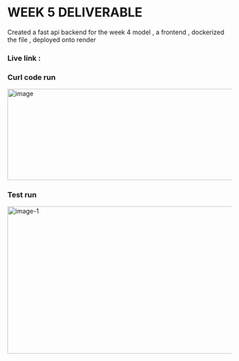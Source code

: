 # WEEK 5 DELIVERABLE
Created a fast api backend for the week 4 model , a frontend , dockerized the file , deployed onto render

### Live link :


### Curl code run
<img width="1120" height="205" alt="image" src="https://github.com/user-attachments/assets/7be2173b-75a3-458d-9a13-6733fa2511d3" />

### Test run
<img width="1306" height="331" alt="image-1" src="https://github.com/user-attachments/assets/63f71e44-b1ef-447a-a323-fb235e7ea4b1" />
